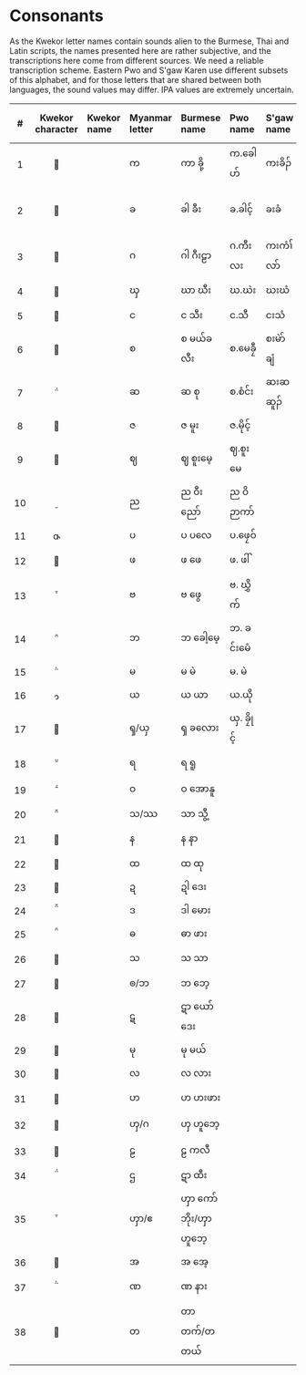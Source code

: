 # Consonants

As the Kwekor letter names contain sounds alien to the Burmese, Thai and Latin scripts, the names presented here are rather subjective, and the transcriptions here come from different sources. We need a reliable transcription scheme. Eastern Pwo and S'gaw Karen use different subsets of this alphabet, and for those letters that are shared between both languages, the sound values may differ. IPA values are extremely uncertain.

| # | Kwekor character | Kwekor name | Myanmar letter | Burmese name | Pwo name | S'gaw name | Thai letter | Thai name | IPA | English name | Tentative Unicode name |
|:-:|:-:|:--|:--|:--|:--|:--|:--|:--|:--|:--|:--|
|1|||က|ကာ ခို့|က.ခေါဟ်|ကးခိၣ်|ก|กะ โค|/k/|ka kho|KA|
|2|||ခ|ခါ ခီး|ခ.ခါင့်|ခးခံ|ข|คะ คี|/kʰ/|kha khaing / kha khi|KHA|
|3|||ဂ|ဂါ ဂီးဠာ|ဂ.ကီးလး|ကးကံၢ်လာ်|ค|กะ กีลา|/g/|ga gilaa|GA|
|4|||ၰ|ဃာ ဃီး|ဃ.ဃဲး|ဃးဃံ|ฆ|ฆะ กระดูก|/x/|gha ghii|GHA|
|5|||င|င သီး|င.သီ|ငးသံ|ง|งะ ซี|/ŋ/|nga thi|NGA|
|6|||စ|စ မယ်ခလီး|စ.မေခၠီ|စးမဲာ်ချံ|จ|ซะ แหม่คลี|/s/|sa mekhlii|CA|
|7|||ဆ|ဆ စု|စ.စံင်း|ဆးဆဆူၣ်|ฉ|ซะ ซื่อ|/sʰ/|sa su|CHA|
|8|||ဇ|ဇ မူး|ဇ.မိုင့်||ช|ชะ มือ|/s/|sa muu|JA|
|9|||ဈ|ဈ စူးမေ့|ဈ.စူးမေ||ฌ|ซะ ซู|/s/|sa suumee|JHA|
|10|||ည|ည ဝီးညော်|ည ဝိဉာကာ်||ญ|ญะ วีญ่อ|/ɲ/|nya winyo|NYA|
|11|||ပ|ပ ပလေ|ပ.ဖၠေဝ်||ป|ปะ ผลี|/p/|pa ple|PA|
|12|||ဖ|ဖ ဖေ|ဖ. ဖါ်||ผ|ผะ เผะ|/pʰ/|pha phe|PHA|
|13|||ဗ|ဗ ဖွေ|ဗ. ဃွှိက်||พ|ปะ ปุย|/b/|ba bwe|BA|
|14|||ဘ|ဘ ခေါ့မေ့|ဘ. ခင်းမေံ||ภ|ปะ คอเม|/b/|ba khome|BHA|
|15|||မ|မ မဲ|မ. မဲ||ม|มะ เม|/m/|ma me|MA|
|16|||ယ|ယ ယာ|ယ.ယို||ย|ยะ ห͟ย่า|/j/|ya yaa|YA|
|17|||ၡ/ယှ|ၡ ခလေား|ယှ. ခၠိုင့်||ซ|ฆะ เคละ|/s-ʃ/|sha kloe|SHA|
|18|||ရ|ရ ရူ|||ร|ระ เรอะ|/r/|ra ruu|RA|
|19|||ဝ|ဝ အောနူ|||ว|วะ ออนุ|/w/|wa onuu|WA|
|20|||သ/ဿ|သာ သွီ့|||ฌ|ฟะ ชุย|/θ/|tha thwi|THHA|
|21|||န|န နာ|||น|นะ น่าเด|/n/|na naa|NA|
|22|||ထ|ထ ထု|||ถ|ทะ ทู|/tʰ/|tha thu|THA|
|23|||ဍ|ဍါ ဒေး|||ด|ดะ เด|/d/|da dee|DDA|
|24|||ဒ|ဒါ မေား|||ท|ทะ โม|/d/|da moo|DA|
|25|||ဓ|ဓာ ဖား|||ธ|ธะ พา|/d/|da pha|DHA|
|26|||သ|သ သာ|||ส|ซะ สะ|/s-θ/|sa saa|SA|
|27|||ၜ/ဘ|ဘ ဘေ့|||บ|พะ เพ|/ɓ/|ba be|BBA|
|28|||ဋ|ဋာ ယော်ဒေး|||ฑ|ดะ ยอเด|/ɗ/|da yodee|DDDA|
|29|||မု|မု မယ်|||ม|มะ มึเม|/m/|mu me|MU|
|30|||လ|လ လား|||ล|ละ ลา|/l/|la laa|LA|
|31|||ဟ|ဟ ဟးဖား|||ห|ห๊ะ โห่พอ|/h/|ha huphoe|HA|
|32|||ၯ/ဂ|ၯ ဟူဘေ့|||ฮง|ฮะ งึเพ|/ɣ-ɰ/|xa xube|GXA|
|33|||ဠ|ဠ ကလီ|||ฬ|ฬะ ฟะหลิ|/l/|la galii|LLA|
|34|||ဌ|ဋာ ထီး|||ฐ|ฐะ ที|/tʰ/|tha thii|TTHA|
|35|||ၯာ/ဧ|ၯာ ကော်ဘိုး/ၯာ ဟူဘေ့|||หง|หจ่า ดุบุ|/ɣ/|xa xoboo|KXA|
|36|||အ|အ အေ့|||อ|อะ อี|/ʔ/|a e|A|
|37|||ဏ|ဏ နား|||ณ|นะ หน่า|/n/|na naa|NNA|
|38|||တ|တာ တက်/တ တယ်|||ต|ตะ เตอ|/t/|ta tuk|TTA|
